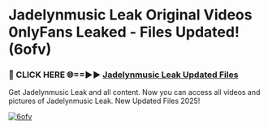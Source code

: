 # Jadelynmusic Leak Original Videos 0nlyFans Leaked - Files Updated! (6ofv)

<h3>🔴 CLICK HERE 🌐==►► <a href="https://tinyurl.com/3hn5wdd3" rel="nofollow">Jadelynmusic Leak Updated Files</a></h3>

Get Jadelynmusic Leak and all content. Now you can access all videos and pictures of Jadelynmusic Leak. New Updated Files 2025!

[![6ofv](https://i.imgur.com/4HnBqBT.gif)](https://tinyurl.com/3hn5wdd3)
